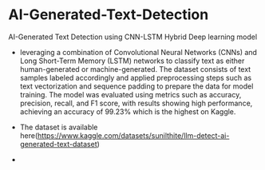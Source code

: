 # AI-Generated-Text-Detection
AI-Generated Text Detection using CNN-LSTM Hybrid Deep learning model


- leveraging a combination of Convolutional Neural Networks (CNNs) and Long Short-Term Memory (LSTM) networks to classify text as either human-generated or machine-generated. The dataset consists of text samples labeled accordingly and applied preprocessing steps such as text vectorization and sequence padding to prepare the data for model training. The model was evaluated using metrics such as accuracy, precision, recall, and F1 score, with results showing high performance, achieving an accuracy of 99.23% which is the highest on Kaggle.

- The dataset is available here(https://www.kaggle.com/datasets/sunilthite/llm-detect-ai-generated-text-dataset)
- 
